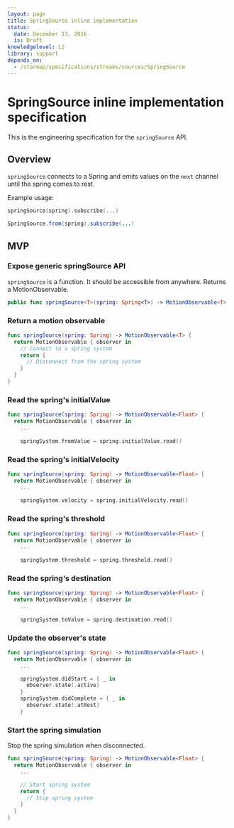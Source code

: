 ```yaml
---
layout: page
title: SpringSource inline implementation
status:
  date: December 13, 2016
  is: Draft
knowledgelevel: L2
library: support
depends_on:
  - /starmap/specifications/streams/sources/SpringSource
---
```


# SpringSource inline implementation specification

This is the engineering specification for the `springSource` API.

## Overview

`springSource` connects to a Spring and emits values on the `next` channel until the spring comes to
rest.

Example usage:

```swift
springSource(spring).subscribe(...)
```

```java
SpringSource.from(spring).subscribe(...)
```

## MVP

### Expose generic springSource API

`springSource` is a function. It should be accessible from anywhere. Returns a MotionObservable.

```swift
public func springSource<T>(spring: Spring<T>) -> MotionObservable<T>
```

### Return a motion observable

```swift
func springSource(spring: Spring) -> MotionObservable<T> {
  return MotionObservable { observer in
    // Connect to a spring system
    return {
      // Disconnect from the spring system
    }
  }
}
```

### Read the spring's initialValue

```swift
func springSource(spring: Spring) -> MotionObservable<Float> {
  return MotionObservable { observer in
    ...
    
    springSystem.fromValue = spring.initialValue.read() 
```

### Read the spring's initialVelocity

```swift
func springSource(spring: Spring) -> MotionObservable<Float> {
  return MotionObservable { observer in
    ...
    
    springSystem.velocity = spring.initialVelocity.read() 
```

### Read the spring's threshold

```swift
func springSource(spring: Spring) -> MotionObservable<Float> {
  return MotionObservable { observer in
    ...
    
    springSystem.threshold = spring.threshold.read() 
```

### Read the spring's destination

```swift
func springSource(spring: Spring) -> MotionObservable<Float> {
  return MotionObservable { observer in
    ...
    
    springSystem.toValue = spring.destination.read() 
```

### Update the observer's state

```swift
func springSource(spring: Spring) -> MotionObservable<Float> {
  return MotionObservable { observer in
    ...

    springSystem.didStart = { _ in
      observer.state(.active)
    }
    springSystem.didComplete = { _ in
      observer.state(.atRest)
    }
```

### Start the spring simulation

Stop the spring simulation when disconnected.

```swift
func springSource(spring: Spring) -> MotionObservable<Float> {
  return MotionObservable { observer in
    ...

    // Start spring system
    return {
      // Stop spring system
    }
  }
}
```
